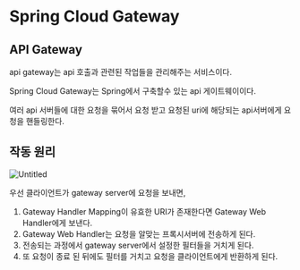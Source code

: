 # Spring Cloud Gateway

## API Gateway

api gateway는 api 호출과 관련된 작업들을 관리해주는 서비스이다.

Spring Cloud Gateway는 Spring에서 구축할수 있는 api 게이트웨이이다.

여러 api 서버들에 대한 요청을 묶어서 요청 받고 요청된 uri에 해당되는 api서버에게 요청을 핸들링한다.

## 작동 원리

![Untitled](Spring%20Cloud%20Gateway%20fdcf3527cd404d52bbe75bef9d1c3ac7/Untitled.png)

우선 클라이언트가 gateway server에 요청을 보내면, 

1. Gateway Handler Mapping이 유효한 URI가 존재한다면 Gateway Web Handler에게 보낸다.
2. Gateway Web Handler는 요청을 알맞는 프록시서버에 전송하게 된다.
3. 전송되는 과정에서 gateway server에서 설정한 필터들을 거치게 된다.
4. 또 요청이 종료 된 뒤에도 필터를 거치고 요청을 클라이언트에게 반환하게 된다.